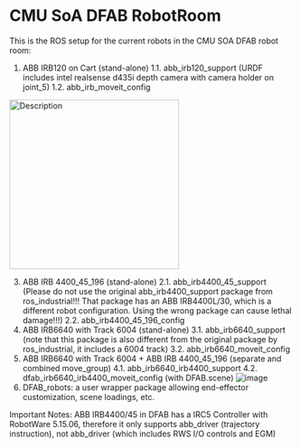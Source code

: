 # CMU SoA DFAB RobotRoom
This is the ROS setup for the current robots in the CMU SOA DFAB robot room: 
1. ABB IRB120 on Cart (stand-alone)
  1.1. abb_irb120_support (URDF includes intel realsense d435i depth camera with camera holder on joint_5)
  1.2. abb_irb_moveit_config
<img src="https://github.com/SkyWatcher-123/CMU_DFAB_RobotRoom/assets/112517055/2fb3610f-83d5-4328-bc60-0838d6a9522e" alt="Description" width="300"/>

3. ABB IRB 4400_45_196 (stand-alone)
  2.1. abb_irb4400_45_support (Please do not use the original abb_irb4400_support package from ros_industrial!!! That package has an ABB IRB4400L/30, which is a different robot configuration. Using the wrong package can cause lethal damage!!!)
	2.2. abb_irb4400_45_196_config
4. ABB IRB6640 with Track 6004 (stand-alone)
	3.1. abb_irb6640_support (note that this package is also different from the original package by ros_industrial, it includes a 6004 track)
	3.2. abb_irb6640_moveit_config
5. ABB IRB6640 with Track 6004 + ABB IRB 4400_45_196 (separate and combined move_group)
	4.1.  abb_irb6640_irb4400_support
	4.2.  dfab_irb6640_irb4400_moveit_config (with DFAB.scene)
![image](https://github.com/SkyWatcher-123/CMU_DFAB_RobotRoom/assets/112517055/32b23b33-273d-4c6b-a0fe-8257c01389f7)
6. DFAB_robots: a user wrapper package allowing end-effector customization, scene loadings, etc.

Important Notes: ABB IRB4400/45 in DFAB has a IRC5 Controller with RobotWare 5.15.06, therefore it only supports abb_driver (trajectory instruction), not abb_driver (which includes RWS I/O controls and EGM)

